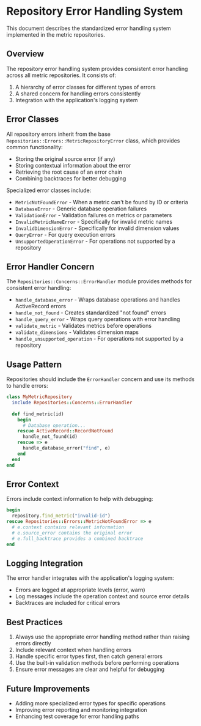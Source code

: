 # Repository Error Handling System

This document describes the standardized error handling system implemented in the metric repositories.

## Overview

The repository error handling system provides consistent error handling across all metric repositories. It consists of:

1. A hierarchy of error classes for different types of errors
2. A shared concern for handling errors consistently
3. Integration with the application's logging system

## Error Classes

All repository errors inherit from the base `Repositories::Errors::MetricRepositoryError` class, which provides common functionality:

- Storing the original source error (if any)
- Storing contextual information about the error
- Retrieving the root cause of an error chain
- Combining backtraces for better debugging

Specialized error classes include:

- `MetricNotFoundError` - When a metric can't be found by ID or criteria
- `DatabaseError` - Generic database operation failures
- `ValidationError` - Validation failures on metrics or parameters
- `InvalidMetricNameError` - Specifically for invalid metric names
- `InvalidDimensionError` - Specifically for invalid dimension values
- `QueryError` - For query execution errors
- `UnsupportedOperationError` - For operations not supported by a repository

## Error Handler Concern

The `Repositories::Concerns::ErrorHandler` module provides methods for consistent error handling:

- `handle_database_error` - Wraps database operations and handles ActiveRecord errors
- `handle_not_found` - Creates standardized "not found" errors
- `handle_query_error` - Wraps query operations with error handling
- `validate_metric` - Validates metrics before operations
- `validate_dimensions` - Validates dimension maps
- `handle_unsupported_operation` - For operations not supported by a repository

## Usage Pattern

Repositories should include the `ErrorHandler` concern and use its methods to handle errors:

```ruby
class MyMetricRepository
  include Repositories::Concerns::ErrorHandler
  
  def find_metric(id)
    begin
      # Database operation...
    rescue ActiveRecord::RecordNotFound
      handle_not_found(id)
    rescue => e
      handle_database_error("find", e)
    end
  end
end
```

## Error Context

Errors include context information to help with debugging:

```ruby
begin
  repository.find_metric("invalid-id")
rescue Repositories::Errors::MetricNotFoundError => e
  # e.context contains relevant information
  # e.source_error contains the original error
  # e.full_backtrace provides a combined backtrace
end
```

## Logging Integration

The error handler integrates with the application's logging system:

- Errors are logged at appropriate levels (error, warn)
- Log messages include the operation context and source error details
- Backtraces are included for critical errors

## Best Practices

1. Always use the appropriate error handling method rather than raising errors directly
2. Include relevant context when handling errors
3. Handle specific error types first, then catch general errors
4. Use the built-in validation methods before performing operations
5. Ensure error messages are clear and helpful for debugging

## Future Improvements

- Adding more specialized error types for specific operations
- Improving error reporting and monitoring integration
- Enhancing test coverage for error handling paths 